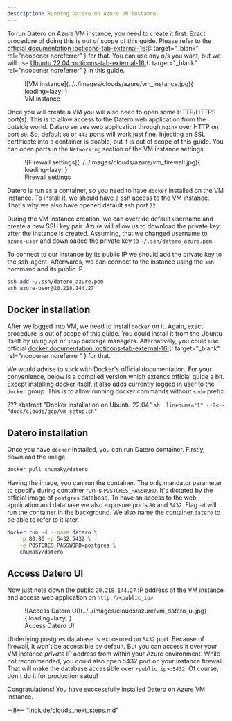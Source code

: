 ```yaml
---
description: Running Datero on Azure VM instance.
---
```


To run Datero on Azure VM instance, you need to create it first.
Exact procedure of doing this is out of scope of this guide.
Please refer to the [official documentation :octicons-tab-external-16:](https://learn.microsoft.com/en-us/azure/virtual-machines/){: target="_blank" rel="noopener noreferrer" } for that.
You can use any o/s you want, but we will use [Ubuntu 22.04 :octicons-tab-external-16:](https://learn.microsoft.com/en-us/azure/virtual-machines/linux/quick-create-portal?tabs=ubuntu){: target="_blank" rel="noopener noreferrer" } in this guide.

<figure markdown>
  ![VM instance](../../images/clouds/azure/vm_instance.jpg){ loading=lazy; }
  <figcaption>VM instance</figcaption>
</figure>

Once you will create a VM you will also need to open some HTTP/HTTPS port(s).
This is to allow access to the Datero web application from the outside world.
Datero serves web application through `nginx` over HTTP on port `80`.
So, default `80` or `443` ports will work just fine.
Injecting an SSL certificate into a container is doable, but it is out of scope of this guide.
You can open ports in the `Networking` section of the VM instance settings.

<figure markdown>
  ![Firewall settings](../../images/clouds/azure/vm_firewall.jpg){ loading=lazy; }
  <figcaption>Firewall settings</figcaption>
</figure>

Datero is run as a container, so you need to have `docker` installed on the VM instance.
To install it, we should have a ssh access to the VM instance.
That's why we also have opened default ssh port `22`.

During the VM instance creation, we can override default username and create a new SSH key pair.
Azure will allow us to download the private key after the instance is created.
Assuming, that we changed username to `azure-user` and downloaded the private key to `~/.ssh/datero_azure.pem`.

To connect to our instance by its public IP we should add the private key to the ssh-agent.
Afterwards, we can connect to the instance using the `ssh` command and its public IP.

```sh
ssh-add ~/.ssh/datero_azure.pem 
ssh azure-user@20.218.144.27
```

## Docker installation
After we logged into VM, we need to install `docker` on it.
Again, exact procedure is out of scope of this guide.
You could install it from the Ubuntu itself by using `apt` or `snap` package managers.
Alternatively, you could use official [docker documentation :octicons-tab-external-16:](https://docs.docker.com/engine/install/ubuntu/#install-using-the-repository){: target="_blank" rel="noopener noreferrer" } for that.

We would advise to stick with Docker's official documentation.
For your convenience, below is a compiled version which extends official guide a bit.
Except installing docker itself, it also adds currently logged in user to the `docker` group.
This is to allow running docker commands without `sudo` prefix.

??? abstract "Docker installation on Ubuntu 22.04"
    ```sh  linenums="1"
    --8<-- "docs/clouds/gcp/vm_setup.sh"
    ```


## Datero installation
Once you have `docker` installed, you can run Datero container.
Firstly, download the image.
```sh
docker pull chumaky/datero
```

Having the image, you can run the container.
The only mandator parameter to specify during container run is `POSTGRES_PASSWORD`.
It's dictated by the official image of `postgres` database.
To have an access to the web application and database we also exposure ports `80` and `5432`.
Flag `-d` will run the container in the background.
We also name the container `datero` to be able to refer to it later.

``` sh
docker run -d --name datero \
    -p 80:80 -p 5432:5432 \
    -e POSTGRES_PASSWORD=postgres \
    chumaky/datero
```

## Access Datero UI
Now just note down the public `20.218.144.27` IP address of the VM instance and access web application on `http://<public_ip>`.

<figure markdown>
  ![Access Datero UI](../../images/clouds/azure/vm_datero_ui.jpg){ loading=lazy; }
  <figcaption>Access Datero UI</figcaption>
</figure>

Underlying postgres database is exposured on `5432` port.
Because of firewall, it won't be accessible by default. 
But you can access it over your VM instance _private_ IP address from within your Azure environment.
While not recommended, you could also open 5432 port on your instance firewall.
That will make the database accessible over `<public_ip>:5432`.
Of course, don't do it for production setup!

Congratulations! You have successfully installed Datero on Azure VM instance.

--8<-- "include/clouds_next_steps.md"